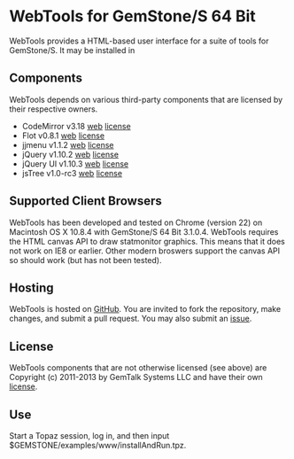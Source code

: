 WebTools for GemStone/S 64 Bit
========

WebTools provides a HTML-based user interface for a suite of tools for GemStone/S. It may be installed in 

Components
----------

WebTools depends on various third-party components that are licensed by their respective owners.

- CodeMirror v3.18 [web](http://codemirror.net/) [license](http://codemirror.net/LICENSE)
- Flot v0.8.1 [web](http://www.flotcharts.org/) [license](https://github.com/flot/flot/blob/master/LICENSE.txt)
- jjmenu v1.1.2 [web](http://jursza.net/dev/jjmenu/) [license](http://www.opensource.org/licenses/mit-license.php)
- jQuery v1.10.2 [web](jquery.com) [license](jquery.org/license)
- jQuery UI v1.10.3 [web](http://jqueryui.com/) [license](https://github.com/jquery/jquery-ui/blob/master/MIT-LICENSE.txt)
- jsTree v1.0-rc3 [web](http://www.jstree.com/) [license](http://www.opensource.org/licenses/mit-license.php)

Supported Client Browsers
-------------------------

WebTools has been developed and tested on Chrome (version 22) on Macintosh OS X 10.8.4 with GemStone/S 64 Bit 3.1.0.4. WebTools requires the HTML canvas API to draw statmonitor graphics. This means that it does not work on IE8 or earlier. Other modern broswers support the canvas API so should work (but has not been tested).

Hosting
-------

WebTools is hosted on [GitHub](https://github.com/jgfoster/webtools). You are invited to fork the repository, make changes, and submit a pull request. You may also submit an [issue](https://github.com/jgfoster/webtools/issues).

License
-------

WebTools components that are not otherwise licensed (see above) are Copyright (c) 2011-2013 by GemTalk Systems LLC and have their own [license](https://github.com/jgfoster/webtools/blob/master/licenses/WebTools.license). 

Use
---

Start a Topaz session, log in, and then input $GEMSTONE/examples/www/installAndRun.tpz.